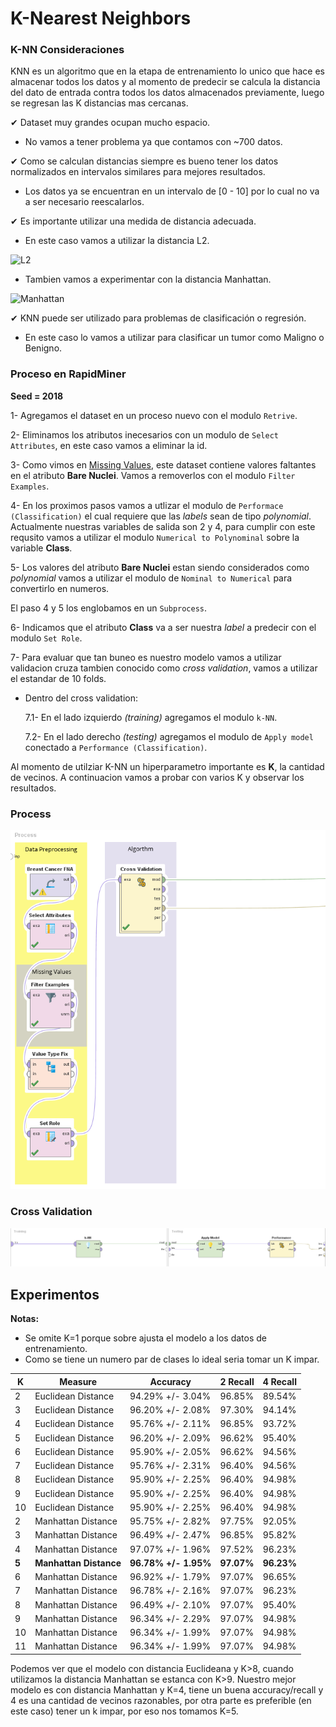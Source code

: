 # K-Nearest Neighbors 

### K-NN Consideraciones

KNN es un algoritmo que en la etapa de entrenamiento lo unico que hace es almacenar todos los datos y al momento de predecir se calcula la distancia del dato de entrada contra todos los datos almacenados previamente, luego se regresan las K distancias mas cercanas.

✔ Dataset muy grandes ocupan mucho espacio.
* No vamos a tener problema ya que contamos con ~700 datos.

✔ Como se calculan distancias siempre es bueno tener los datos normalizados en intervalos similares para mejores resultados.
*  Los datos ya se encuentran en un intervalo de [0 - 10] por lo cual no va a ser necesario reescalarlos.

✔ Es importante utilizar una medida de distancia adecuada.
* En este caso vamos a utilizar la distancia L2.

![L2](https://wikimedia.org/api/rest_v1/media/math/render/svg/795b967db2917cdde7c2da2d1ee327eb673276c0)

* Tambien vamos a experimentar con la distancia Manhattan.

![Manhattan](https://wikimedia.org/api/rest_v1/media/math/render/svg/02436c34fc9562eb170e2e2cfddbb3303075b28e)

✔ KNN puede ser utilizado para problemas de clasificación o regresión.
* En este caso lo vamos a utilizar para clasificar un tumor como Maligno o Benigno.

### Proceso en RapidMiner

__Seed = 2018__

1- Agregamos el dataset en un proceso nuevo con el modulo `Retrive`.

2- Eliminamos los atributos inecesarios con un modulo de `Select Attributes`, en este caso vamos a eliminar la id.

3- Como vimos en [Missing Values](./), este dataset contiene valores faltantes en el atributo **Bare Nuclei**. Vamos a removerlos con el modulo `Filter Examples`.

4- En los proximos pasos vamos a utlizar el modulo de `Performace (Classification)` el cual requiere que las _labels_ sean de tipo _polynomial_. Actualmente nuestras variables de salida son 2 y 4, para cumplir con este requsito vamos a utilizar el modulo `Numerical to Polynominal` sobre la variable **Class**.

5- Los valores del atributo **Bare Nuclei** estan siendo considerados como _polynomial_ vamos a utilizar el modulo de `Nominal to Numerical` para convertirlo en numeros.

El paso 4 y 5 los englobamos en un `Subprocess`.

6- Indicamos que el atributo **Class** va a ser nuestra _label_ a predecir con el modulo `Set Role`.

7- Para evaluar que tan buneo es nuestro modelo vamos a utilizar validacion cruza tambien conocido como _cross validation_, vamos a utilizar el estandar de 10 folds.

* Dentro del cross validation:
  
  7.1- En el lado izquierdo _(training)_ agregamos el modulo `k-NN`.

  7.2- En el lado derecho _(testing)_ agregamos el modulo de `Apply model` conectado a `Performance (Classification)`.

Al momento de utilziar K-NN un hiperparametro importante es **K**, la cantidad de vecinos. A continuacion vamos a probar con varios K y observar los resultados.

### Process

![](./img/11_knn_process_1.PNG)

### Cross Validation

![](./img/11_knn_process_2.PNG)


## Experimentos

**Notas:**

* Se omite K=1 porque sobre ajusta el modelo a los datos de entrenamiento.
* Como se tiene un numero par de clases lo ideal seria tomar un K impar.

| K  | Measure            | Accuracy         | 2 Recall | 4 Recall |
|----| ------------------ | ---------------- | -------- | -------- |
| 2  | Euclidean Distance | 94.29% +/- 3.04% |  96.85%  |  89.54%  |
| 3  | Euclidean Distance | 96.20% +/- 2.08% |  97.30%  |  94.14%  |
| 4  | Euclidean Distance | 95.76% +/- 2.11% |  96.85%  |  93.72%  |
| 5  | Euclidean Distance | 96.20% +/- 2.09% |  96.62%  |  95.40%  |
| 6  | Euclidean Distance | 95.90% +/- 2.05% |  96.62%  |  94.56%  |
| 7  | Euclidean Distance | 95.76% +/- 2.31% |  96.40%  |  94.56%  |
| 8  | Euclidean Distance | 95.90% +/- 2.25% |  96.40%  |  94.98%  |
| 9  | Euclidean Distance | 95.90% +/- 2.25% |  96.40%  |  94.98%  |
| 10 | Euclidean Distance | 95.90% +/- 2.25% |  96.40%  |  94.98%  |
| 2  | Manhattan Distance | 95.75% +/- 2.82% |  97.75%  |  92.05%  |
| 3  | Manhattan Distance | 96.49% +/- 2.47% |  96.85%  |  95.82%  |
| 4  | Manhattan Distance | 97.07% +/- 1.96% |  97.52%  |  96.23%  |
| **5**  | **Manhattan Distance** | **96.78% +/- 1.95%** |  **97.07%**  |  **96.23%**  |
| 6  | Manhattan Distance | 96.92% +/- 1.79% |  97.07%  |  96.65%  |
| 7  | Manhattan Distance | 96.78% +/- 2.16% |  97.07%  |  96.23%  |
| 8  | Manhattan Distance | 96.49% +/- 2.10% |  97.07%  |  95.40%  |
| 9  | Manhattan Distance | 96.34% +/- 2.29% |  97.07%  |  94.98%  |
| 10 | Manhattan Distance | 96.34% +/- 1.99% |  97.07%  |  94.98%  |
| 11 | Manhattan Distance | 96.34% +/- 1.99% |  97.07%  |  94.98%  |

Podemos ver que el modelo con distancia Euclideana y K>8, cuando utilizamos la distancia Manhattan se estanca con K>9. Nuestro mejor modelo es con distancia Manhattan y K=4, tiene un buena accuracy/recall y 4 es una cantidad de vecinos razonables, por otra parte es preferible (en este caso) tener un k impar, por eso nos tomamos K=5.

